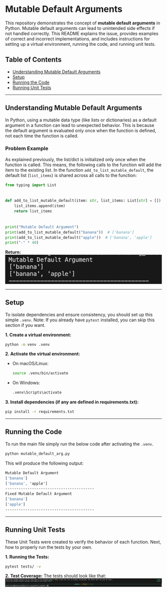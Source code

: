 # Mutable Default Arguments

This repository demonstrates the concept of **mutable default arguments** in Python. Mutable default arguments can lead to unintended side effects if not handled correctly. This README explains the issue, provides examples of correct and incorrect implementations, and includes instructions for setting up a virtual environment, running the code, and running unit tests.

## Table of Contents
- [Understanding Mutable Default Arguments](#understanding-mutable-default-arguments)
- [Setup](#setup)
- [Running the Code](#running-the-code)
- [Running Unit Tests](#running-unit-tests)

---

## Understanding Mutable Default Arguments

In Python, using a mutable data type (like lists or dictionaries) as a default argument in a function can lead to unexpected behavior. This is because the default argument is evaluated only once when the function is defined, not each time the function is called. 

### Problem Example

As explained previously, the list/dict is initialized only once when the function is called. This means, the following calls to the function will add the item to the existing list. In the function `add_to_list_mutable_default`, the default list (`list_items`) is shared across all calls to the function:

```python
from typing import List


def add_to_list_mutable_default(item: str, list_items: List[str] = []) -> List[str]:
    list_items.append(item)
    return list_items


print("Mutable Default Argument")
print(add_to_list_mutable_default("banana"))  # ['banana']
print(add_to_list_mutable_default("apple"))  # ['banana', 'apple']
print("-" * 40)
```

**Return:** ![alt text](images/output_example.png)

---

## Setup

To isolate dependencies and ensure consistency, you should set up this simple `.venv`. Note: If you already have `pytest` installed, you can skip this section if you want.

**1. Create a virtual environment:**
```bash
python -m venv .venv
```

**2. Activate the virtual environment:**
- On macOS/Linux:
    ```bash
    source .venv/bin/activate
    ```
- On Windows:
    ```cmd
    .venv\Scripts\activate
    ```

**3. Install dependencies (if any are defined in requirements.txt):**
```bash
pip install -r requirements.txt
```

---

## Running the Code

To run the main file simply run the below code after activating the `.venv`.
```bash
python mutable_default_arg.py
```

This will produce the following output:
```scss
Mutable Default Argument
['banana']  
['banana', 'apple']
----------------------------------------
Fixed Mutable Default Argument
['banana']
['apple']
----------------------------------------
```

---

## Running Unit Tests

These Unit Tests were created to verify the behavior of each function. Next, how to properly run the tests by your own.

**1. Running the Tests:**
```bash
pytest tests/ -v
```

**2. Test Coverage:**
The tests should look like that:
![alt text](images/unit_tests_results.png)
